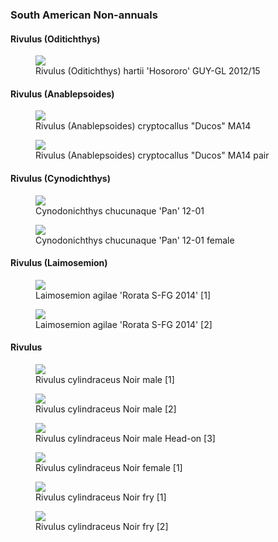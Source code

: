 ### South American Non-annuals

#### Rivulus (Oditichthys)

<figure>
  <img src="https://thekillifish.net/index_ATTACHMENTS/20190605-hartii_male_DSC_1236-Enhanced-NR.jpg" />
  <figcaption>Rivulus (Oditichthys) hartii 'Hosororo' GUY-GL 2012/15</figcaption>
</figure>

#### Rivulus (Anablepsoides)

<figure>
  <img src="https://thekillifish.net/index_ATTACHMENTS/20250119-cryptocallus_male_5131.jpg" />
  <figcaption>Rivulus (Anablepsoides) cryptocallus "Ducos" MA14</figcaption>
</figure>

<figure>
  <img src="https://thekillifish.net/index_ATTACHMENTS/20250119-cryptocallus_pair_5134.jpg" />
  <figcaption>Rivulus (Anablepsoides) cryptocallus "Ducos" MA14 pair</figcaption>
</figure>

#### Rivulus (Cynodichthys)

<figure>
  <img src="https://thekillifish.net/index_ATTACHMENTS/20211008-chucanaque_Male_DSC_6229.jpg" />
  <figcaption>Cynodonichthys chucunaque 'Pan' 12-01</figcaption>
</figure>

<figure>
  <img src="https://thekillifish.net/index_ATTACHMENTS/20211008_chucanaque-DSC_6150.jpg" />
  <figcaption>Cynodonichthys chucunaque 'Pan' 12-01 female</figcaption>
</figure>

#### Rivulus (Laimosemion)

<figure>
  <img src="https://thekillifish.net/index_ATTACHMENTS/20210302-DSC_5007-Laimosemion_agilae_Enhanced-NR.jpg" />
  <figcaption>Laimosemion agilae 'Rorata S-FG 2014' [1]</figcaption>
</figure>

<figure>
  <img src="https://thekillifish.net/index_ATTACHMENTS/20210302-Laimosemion_agilae_Rorata_DSC_4850-Enhanced-NR.jpg" />
  <figcaption>Laimosemion agilae 'Rorata S-FG 2014' [2]</figcaption>
</figure>

#### Rivulus

<figure>
  <img src="https://thekillifish.net/index_ATTACHMENTS/DSC_0795_cylindraceus_LR.jpg" />
  <figcaption>Rivulus cylindraceus Noir male [1]</figcaption>
</figure>

<figure>
  <img src="https://thekillifish.net/index_ATTACHMENTS/20221204-DSC_8189-Enhanced-NR.jpg" />
  <figcaption>Rivulus cylindraceus Noir male [2] </figcaption>
</figure>

<figure>
  <img src="https://thekillifish.net/index_ATTACHMENTS/Riv_cylindraceus_headon.jpeg" />
  <figcaption>Rivulus cylindraceus Noir male Head-on [3] </figcaption>
</figure>

<figure>
  <img src="https://thekillifish.net/index_ATTACHMENTS/DSC_0876_cylindraceus_female_LR.jpg" />
  <figcaption>Rivulus cylindraceus Noir female [1]</figcaption>
</figure>

<figure>
  <img src="https://thekillifish.net/index_ATTACHMENTS/riv_cylindraceus_fry.jpeg" />
  <figcaption>Rivulus cylindraceus Noir fry [1]</figcaption>
</figure>

<figure>
  <img src="https://thekillifish.net/index_ATTACHMENTS/riv_cylindraceus_fry2.jpeg" />
  <figcaption>Rivulus cylindraceus Noir fry [2]</figcaption>
</figure>